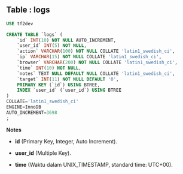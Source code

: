 Table : logs
--------------

```SQL
USE tf2dev

CREATE TABLE `logs` (
	`id` INT(10) NOT NULL AUTO_INCREMENT,
	`user_id` INT(5) NOT NULL,
	`action` VARCHAR(100) NOT NULL COLLATE 'latin1_swedish_ci',
	`ip` VARCHAR(15) NOT NULL COLLATE 'latin1_swedish_ci',
	`browser` VARCHAR(200) NOT NULL COLLATE 'latin1_swedish_ci',
	`time` INT(10) NOT NULL,
	`notes` TEXT NULL DEFAULT NULL COLLATE 'latin1_swedish_ci',
	`target` INT(11) NOT NULL DEFAULT '0',
	PRIMARY KEY (`id`) USING BTREE,
	INDEX `user_id` (`user_id`) USING BTREE
)
COLLATE='latin1_swedish_ci'
ENGINE=InnoDB
AUTO_INCREMENT=3698
;
```
__Notes__

+ __id__ (Primary Key, Integer, Auto Increment).

+ __user_id__ (Multiple Key).

+ __time__ (Waktu dalam UNIX_TIMESTAMP, standard time: UTC+00).
